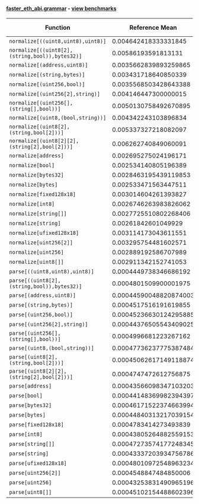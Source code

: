 #### [faster_eth_abi.grammar](https://github.com/BobTheBuidler/faster-eth-abi/blob/master/faster_eth_abi/grammar.py) - [view benchmarks](https://github.com/BobTheBuidler/faster-eth-abi/blob/master/benchmarks/test_grammar_benchmarks.py)

| Function | Reference Mean | Faster Mean | % Change | Speedup (%) | x Faster | Faster |
|----------|---------------|-------------|----------|-------------|----------|--------|
| `normalize[((uint8,uint8),uint8)]` | 0.004642418333331845 | 0.004162560648980189 | 10.34% | 11.53% | 1.12x | ✅ |
| `normalize[((uint8[2],(string,bool)),bytes32)]` | 0.00586193591813131 | 0.005500708857147806 | 6.16% | 6.57% | 1.07x | ✅ |
| `normalize[(address,uint8)]` | 0.0035662839893259865 | 0.0029815852857206252 | 16.40% | 19.61% | 1.20x | ✅ |
| `normalize[(string,bytes)]` | 0.003431718640850339 | 0.0028328456389739754 | 17.45% | 21.14% | 1.21x | ✅ |
| `normalize[(uint256,bool)]` | 0.0035568503428643388 | 0.0029658148333331674 | 16.62% | 19.93% | 1.20x | ✅ |
| `normalize[(uint256[2],string)]` | 0.004146447300000015 | 0.0035581369822112103 | 14.19% | 16.53% | 1.17x | ✅ |
| `normalize[(uint256[],(string[],bool))]` | 0.0050130758492670895 | 0.004432865982380463 | 11.57% | 13.09% | 1.13x | ✅ |
| `normalize[(uint8,(bool,string))]` | 0.004342243103896834 | 0.003810915815090067 | 12.24% | 13.94% | 1.14x | ✅ |
| `normalize[(uint8[2],(string,bool[2]))]` | 0.005337327218082097 | 0.004771621371431441 | 10.60% | 11.86% | 1.12x | ✅ |
| `normalize[(uint8[2][2],(string[2],bool[2]))]` | 0.006262740849060091 | 0.0057916643525924485 | 7.52% | 8.13% | 1.08x | ✅ |
| `normalize[address]` | 0.002695275024196171 | 0.001961697624017144 | 27.22% | 37.40% | 1.37x | ✅ |
| `normalize[bool]` | 0.002534140805196389 | 0.001841709215466946 | 27.32% | 37.60% | 1.38x | ✅ |
| `normalize[bytes32]` | 0.0028463195439119853 | 0.0021165746076734927 | 25.64% | 34.48% | 1.34x | ✅ |
| `normalize[bytes]` | 0.002533471563447511 | 0.0019546421392212378 | 22.85% | 29.61% | 1.30x | ✅ |
| `normalize[fixed128x18]` | 0.003014604261393827 | 0.0024602097573566584 | 18.39% | 22.53% | 1.23x | ✅ |
| `normalize[int8]` | 0.0026746263983826062 | 0.0019871965825246857 | 25.70% | 34.59% | 1.35x | ✅ |
| `normalize[string[]]` | 0.0027725510802268406 | 0.002187149175055553 | 21.11% | 26.77% | 1.27x | ✅ |
| `normalize[string]` | 0.00261842601049929 | 0.0019119178457194287 | 26.98% | 36.95% | 1.37x | ✅ |
| `normalize[ufixed128x18]` | 0.003114173043611551 | 0.0025638479033091533 | 17.67% | 21.46% | 1.21x | ✅ |
| `normalize[uint256[2]]` | 0.003295754481602571 | 0.0026708810645221003 | 18.96% | 23.40% | 1.23x | ✅ |
| `normalize[uint256]` | 0.002889192586707989 | 0.0022121532078822493 | 23.43% | 30.61% | 1.31x | ✅ |
| `normalize[uint8[]]` | 0.002911342152741053 | 0.002292021659767952 | 21.27% | 27.02% | 1.27x | ✅ |
| `parse[((uint8,uint8),uint8)]` | 0.0004449738346686192 | 0.0004496121768018403 | -1.04% | -1.03% | 0.99x | ❌ |
| `parse[((uint8[2],(string,bool)),bytes32)]` | 0.0004801509900001975 | 0.0004791302309616205 | 0.21% | 0.21% | 1.00x | ✅ |
| `parse[(address,uint8)]` | 0.00044590048820874003 | 0.00044548819240637676 | 0.09% | 0.09% | 1.00x | ✅ |
| `parse[(string,bytes)]` | 0.0004517516191619855 | 0.00044382668177584084 | 1.75% | 1.79% | 1.02x | ✅ |
| `parse[(uint256,bool)]` | 0.00045236630124295885 | 0.0004475814574949218 | 1.06% | 1.07% | 1.01x | ✅ |
| `parse[(uint256[2],string)]` | 0.00044376505543409025 | 0.0004541230790594214 | -2.33% | -2.28% | 0.98x | ❌ |
| `parse[(uint256[],(string[],bool))]` | 0.0004996681223267162 | 0.0004988659083277012 | 0.16% | 0.16% | 1.00x | ✅ |
| `parse[(uint8,(bool,string))]` | 0.00047736237775387484 | 0.00048120085633140475 | -0.80% | -0.80% | 0.99x | ❌ |
| `parse[(uint8[2],(string,bool[2]))]` | 0.00045062617149118874 | 0.00045246966503048245 | -0.41% | -0.41% | 1.00x | ❌ |
| `parse[(uint8[2][2],(string[2],bool[2]))]` | 0.0004747472612756875 | 0.0004540318804304124 | 4.36% | 4.56% | 1.05x | ✅ |
| `parse[address]` | 0.00043566098347103203 | 0.0004367271089552491 | -0.24% | -0.24% | 1.00x | ❌ |
| `parse[bool]` | 0.00044148369982394397 | 0.00044474025911339383 | -0.74% | -0.73% | 0.99x | ❌ |
| `parse[bytes32]` | 0.00046171522374663994 | 0.00045109128838709267 | 2.30% | 2.36% | 1.02x | ✅ |
| `parse[bytes]` | 0.00044840313217039154 | 0.00044361404669628865 | 1.07% | 1.08% | 1.01x | ✅ |
| `parse[fixed128x18]` | 0.0004783414273493839 | 0.00047854924575501984 | -0.04% | -0.04% | 1.00x | ❌ |
| `parse[int8]` | 0.00043805264882559153 | 0.00044392570307511475 | -1.34% | -1.32% | 0.99x | ❌ |
| `parse[string[]]` | 0.00047273574177248345 | 0.0004622466580520437 | 2.22% | 2.27% | 1.02x | ✅ |
| `parse[string]` | 0.00043337203934756786 | 0.00044268663028325714 | -2.15% | -2.10% | 0.98x | ❌ |
| `parse[ufixed128x18]` | 0.00048010972548963234 | 0.00047770519839179717 | 0.50% | 0.50% | 1.01x | ✅ |
| `parse[uint256[2]]` | 0.0004548847484850006 | 0.0004407246180626757 | 3.11% | 3.21% | 1.03x | ✅ |
| `parse[uint256]` | 0.00043253831490965196 | 0.0004396015122214133 | -1.63% | -1.61% | 0.98x | ❌ |
| `parse[uint8[]]` | 0.00045102154488602396 | 0.00045364241156934607 | -0.58% | -0.58% | 0.99x | ❌ |
